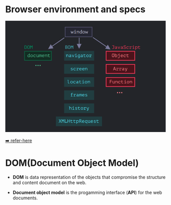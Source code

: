 # Browser environment and specs

![browser environent](./assets/window.png)

[➡️ refer-here](https://javascript.info/browser-environment)

# DOM(Document Object Model)

- **DOM** is data representation of the objects that compromise the structure and content document on the web.

- **Document object model** is the progamming interface (**API**) for the web documents.
